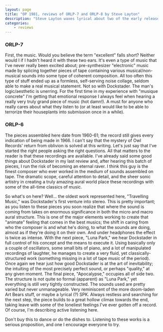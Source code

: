 ```yaml
---
layout: page
title: "OP 1981, reviews of ORLP-7 and ORLP-8 by Steve Layton"
description: "Steve Layton waxes lyrical about two of the early releases on Owl records "
categories:
    - reviews
---
```

### ORLP-7

First, the music. Would you believe the term "excellent" falls short? Neither would I if I hadn't heard it with these two ears. It's even a type of music that I've never really been excited about; pre-synthesizer "electronic" music made by splicing together pieces of tape containing various musical/non-musical sounds into some type of coherent composition. All too often this type of stuff ended up as a formless, self-serving noise collage, seldom able to make a real musical statement. Not so with Dockstader. The man's logic/aesthetic is unerring. For the first time in my experience with "musique concrete" I'm getting that emotional response I always feel when hearing a really very truly grand piece of music (hot damn!). A must for anyone who really cares about what they listen to (or at least would like to be able to terrorize their houseplants into submission once in a while).

### ORLP-6

The pieces assembled here date from 1960-61; the record still gives every indication of being made in 1966. I can't say that the mystery of Owl Records' return from oblivion is solved at this writing. Let's just say that I've started the right people asking the right questions. All that matters to the reader is that these recordings are available. I've already said some good things about Dockstader in my last review and, after hearing this batch of pieces, I run the risk of becoming an eternal raver. I think this guy is the finest composer who ever worked in the medium of sounds assembled on tape. The dramatic scope, careful attention to detail, and the sheer sonic artistry in creating a truly amazing aural world place these recordings with some of the all-time classics of music.

So what's on here? Well... the oldest work represented here, "Travelling Music," was Dockstader's first venture into stereo. This is pretty important; as you listen to these pieces you soon realize that where the sound is coming from takes on enormous significance in both the micro and macro aural structure. This is one of the major elements working to create that "animate" feeling that comes in the best musics; the shift in caring from who the composer is and what he's doing, to what the sounds are doing, almost as if they're doing it on their own. And under headphones the effect is twice as intense. With the next piece, "Luna Park," we hear Dockstader in full control of his concept and the means to execute it. Using basically only a couple of oscillators, some small bits of piano, and a lot of manipulated recordings of laughter, he manages to create a very fluid, yet classically-structured work (something missing in a lot of tape music of the period). Once again we hear just how good Dockstader is at the art of inevitability; the intuiting of the most precisely perfect sound, or perhaps "quality," at any given moment. The final piece, "Apocalypse," occupies all of side two. The structure is not quite so formal (apparent) as "Luna Park," yet everything is still very tightly constructed. The sounds used are pretty varied but never unmanageable. Very reminiscent of the more doom-laden Art Bears stuff, or maybe a lyrical (?) SPK. Always restless and searching for the next step, the piece builds to a great hollow climax towards the end, taking leave with some of the loneliest feelings I've ever gotten off a record. Of course, I'm describing active listening here.

Don't buy this to dance or do the dishes to. Listening to these works is a serious proposition, and one I encourage everyone to try.

